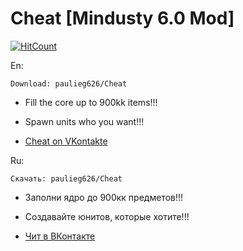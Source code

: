 # Cheat [Mindusty 6.0 Mod] 
[![HitCount](http://hits.dwyl.com/paulieg626/https://githubcom/paulieg626/Cheat.svg)](http://hits.dwyl.com/paulieg626/https://githubcom/paulieg626/Cheat)

En:

`Download: paulieg626/Cheat`

- Fill the core up to 900kk items!!!

- Spawn units who you want!!!

- [Cheat on VKontakte](https://vk.com/mindustry_cheat)

Ru:

`Скачать: paulieg626/Cheat`

- Заполни ядро до 900кк предметов!!!

- Создавайте юнитов, которые хотите!!!

- [Чит в ВКонтакте](https://vk.com/mindustry_cheat)

